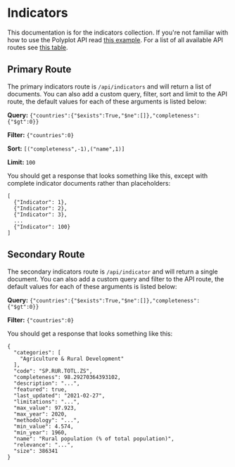 # Indicators

This documentation is for the indicators collection. If you're not familiar with how to use the Polyplot API read [this example](https://github.com/jgphilpott/polyplot/tree/master/docs/api#example). For a list of all available API routes see [this table](https://github.com/jgphilpott/polyplot/tree/master/docs/api#routes).

## Primary Route

The primary indicators route is `/api/indicators` and will return a list of documents. You can also add a custom query, filter, sort and limit to the API route, the default values for each of these arguments is listed below:

**Query:** `{"countries":{"$exists":True,"$ne":[]},"completeness":{"$gt":0}}`

**Filter:** `{"countries":0}`

**Sort:** `[("completeness",-1),("name",1)]`

**Limit:** `100`

You should get a response that looks something like this, except with complete indicator documents rather than placeholders:

```
[
  {"Indicator": 1},
  {"Indicator": 2},
  {"Indicator": 3},
  ...
  {"Indicator": 100}
]
```

## Secondary Route

The secondary indicators route is `/api/indicator` and will return a single document. You can also add a custom query and filter to the API route, the default values for each of these arguments is listed below:

**Query:** `{"countries":{"$exists":True,"$ne":[]},"completeness":{"$gt":0}}`

**Filter:** `{"countries":0}`

You should get a response that looks something like this:

```
{
  "categories": [
    "Agriculture & Rural Development"
  ],
  "code": "SP.RUR.TOTL.ZS",
  "completeness": 98.29270364393102,
  "description": "...",
  "featured": true,
  "last_updated": "2021-02-27",
  "limitations": "...",
  "max_value": 97.923,
  "max_year": 2020,
  "methodology": "...",
  "min_value": 4.574,
  "min_year": 1960,
  "name": "Rural population (% of total population)",
  "relevance": "...",
  "size": 386341
}
```